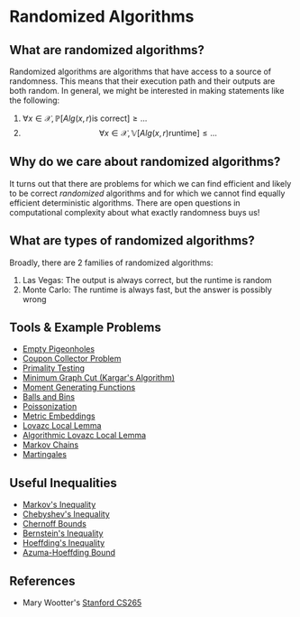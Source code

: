 # Randomized Algorithms

## What are randomized algorithms?

Randomized algorithms are algorithms that have access to a source of randomness. This means that
their execution path and their outputs are both random. In general, we might be interested
in making statements like the following:

1. $\forall x \in \mathcal{X}, \mathbb{P}[Alg(x, r) \text{is correct}] \geq ...$
2. $$\forall x \in \mathcal{X}, \mathbb{V}[Alg(x, r) \text{runtime}] \leq ...$$

## Why do we care about randomized algorithms?

It turns out that there are problems for which we can find efficient and likely to be
correct _randomized_ algorithms and for which we cannot find equally efficient deterministic 
algorithms. There are open questions in computational complexity about what exactly randomness
buys us!

## What are types of randomized algorithms?

Broadly, there are 2 families of randomized algorithms:

1. Las Vegas: The output is always correct, but the runtime is random
2. Monte Carlo: The runtime is always fast, but the answer is possibly wrong

## Tools & Example Problems

- [Empty Pigeonholes](randomized_algorithms/empty_pigeonholes.md)
- [Coupon Collector Problem](randomized_algorithms/coupons_collector_problem.md)
- [Primality Testing](randomized_algorithms/primality_testing.md)
- [Minimum Graph Cut (Kargar's Algorithm)](randomized_algorithms/kargars_algorithm.md)
- [Moment Generating Functions](probability/moment_generating_functions.md)
- [Balls and Bins](randomized_algorithms/balls_and_bins.md)
- [Poissonization](randomized_algorithms/poissonization.md)
- [Metric Embeddings](randomized_algorithms/metric_embeddings.md)
- [Lovazc Local Lemma](randomized_algorithms/lovasz_local_lemma.md)
- [Algorithmic Lovazc Local Lemma](randomized_algorithms/algorithmic_lovasz_local_lemma.md)
- [Markov Chains](randomized_algorithms/markov_chains.md)
- [Martingales](randomized_algorithms/martingales.md)

## Useful Inequalities
- [Markov's Inequality](inequalities/markov_inequality.md)
- [Chebyshev's Inequality](inequalities/chebyshev_inequality.md)
- [Chernoff Bounds](inequalities/chernoff_bounds.md)
- [Bernstein's Inequality](inequalities/bernstein_inequality.md)
- [Hoeffding's Inequality](inequalities/hoeffding_inequality.md)
- [Azuma-Hoeffding Bound](inequalities/azuma_hoeffding_bound.md)

## References
- Mary Wootter's [Stanford CS265](https://web.stanford.edu/class/cs265/)